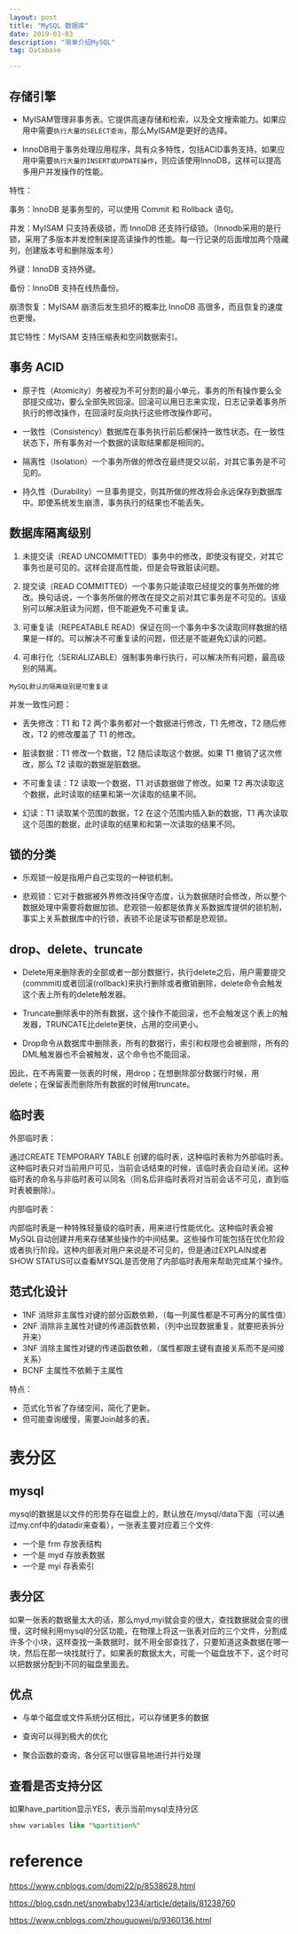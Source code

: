 ```yaml
---
layout: post
title: "MySQL 数据库"
date: 2019-03-03
description: "简单介绍MySQL"
tag: Database

---
```


## 存储引擎

* MyISAM管理非事务表。它提供高速存储和检索，以及全文搜索能力。如果应用中需要`执行大量的SELECT查询`，那么MyISAM是更好的选择。

* InnoDB用于事务处理应用程序，具有众多特性，包括ACID事务支持。如果应用中需要`执行大量的INSERT或UPDATE操作`，则应该使用InnoDB，这样可以提高多用户并发操作的性能。


特性：

事务：InnoDB 是事务型的，可以使用 Commit 和 Rollback 语句。

并发：MyISAM 只支持表级锁，而 InnoDB 还支持行级锁。（Innodb采用的是行锁，采用了多版本并发控制来提高读操作的性能。每一行记录的后面增加两个隐藏列，创建版本号和删除版本号）

外键：InnoDB 支持外键。

备份：InnoDB 支持在线热备份。

崩溃恢复：MyISAM 崩溃后发生损坏的概率比 InnoDB 高很多，而且恢复的速度也更慢。

其它特性：MyISAM 支持压缩表和空间数据索引。


## 事务 ACID

* 原子性（Atomicity）务被视为不可分割的最小单元，事务的所有操作要么全部提交成功，要么全部失败回滚。回滚可以用日志来实现，日志记录着事务所执行的修改操作，在回滚时反向执行这些修改操作即可。

* 一致性（Consistency）数据库在事务执行前后都保持一致性状态。在一致性状态下，所有事务对一个数据的读取结果都是相同的。

* 隔离性（Isolation）一个事务所做的修改在最终提交以前，对其它事务是不可见的。

* 持久性（Durability）一旦事务提交，则其所做的修改将会永远保存到数据库中。即使系统发生崩溃，事务执行的结果也不能丢失。


## 数据库隔离级别

1. 未提交读（READ UNCOMMITTED）事务中的修改，即使没有提交，对其它事务也是可见的。这样会提高性能，但是会导致脏读问题。

2. 提交读（READ COMMITTED）一个事务只能读取已经提交的事务所做的修改。换句话说，一个事务所做的修改在提交之前对其它事务是不可见的。该级别可以解决脏读为问题，但不能避免不可重复读。

3. 可重复读（REPEATABLE READ）保证在同一个事务中多次读取同样数据的结果是一样的。可以解决不可重复读的问题，但还是不能避免幻读的问题。

4. 可串行化（SERIALIZABLE）强制事务串行执行，可以解决所有问题，最高级别的隔离。

`MySQL默认的隔离级别是可重复读`


并发一致性问题：

* 丢失修改：T1 和 T2 两个事务都对一个数据进行修改，T1 先修改，T2 随后修改，T2 的修改覆盖了 T1 的修改。

* 脏读数据：T1 修改一个数据，T2 随后读取这个数据。如果 T1 撤销了这次修改，那么 T2 读取的数据是脏数据。

* 不可重复读：T2 读取一个数据，T1 对该数据做了修改。如果 T2 再次读取这个数据，此时读取的结果和第一次读取的结果不同。

* 幻读：T1 读取某个范围的数据，T2 在这个范围内插入新的数据，T1 再次读取这个范围的数据，此时读取的结果和和第一次读取的结果不同。


## 锁的分类

* 乐观锁一般是指用户自己实现的一种锁机制。

* 悲观锁：它对于数据被外界修改持保守态度，认为数据随时会修改，所以整个数据处理中需要将数据加锁。悲观锁一般都是依靠关系数据库提供的锁机制，事实上关系数据库中的行锁，表锁不论是读写锁都是悲观锁。


## drop、delete、truncate

* Delete用来删除表的全部或者一部分数据行，执行delete之后，用户需要提交(commmit)或者回滚(rollback)来执行删除或者撤销删除，delete命令会触发这个表上所有的delete触发器。

* Truncate删除表中的所有数据，这个操作不能回滚，也不会触发这个表上的触发器，TRUNCATE比delete更快，占用的空间更小。

* Drop命令从数据库中删除表，所有的数据行，索引和权限也会被删除，所有的DML触发器也不会被触发，这个命令也不能回滚。

因此，在不再需要一张表的时候，用drop；在想删除部分数据行时候，用delete；在保留表而删除所有数据的时候用truncate。


## 临时表

外部临时表：

通过CREATE TEMPORARY TABLE 创建的临时表，这种临时表称为外部临时表。这种临时表只对当前用户可见，当前会话结束的时候，该临时表会自动关闭。这种临时表的命名与非临时表可以同名（同名后非临时表将对当前会话不可见，直到临时表被删除）。

 
内部临时表：

内部临时表是一种特殊轻量级的临时表，用来进行性能优化。这种临时表会被MySQL自动创建并用来存储某些操作的中间结果。这些操作可能包括在优化阶段或者执行阶段。这种内部表对用户来说是不可见的，但是通过EXPLAIN或者SHOW STATUS可以查看MYSQL是否使用了内部临时表用来帮助完成某个操作。


## 范式化设计

- 1NF 消除非主属性对键的部分函数依赖，（每一列属性都是不可再分的属性值）
- 2NF 消除非主属性对键的传递函数依赖，（列中出现数据重复，就要把表拆分开来）
- 3NF 消除主属性对键的传递函数依赖，（属性都跟主键有直接关系而不是间接关系）
- BCNF 主属性不依赖于主属性

特点：
- 范式化节省了存储空间，简化了更新。
- 但可能查询缓慢，需要Join越多的表。


# 表分区

## mysql 

mysql的数据是以文件的形势存在磁盘上的，默认放在/mysql/data下面（可以通过my.cnf中的datadir来查看），一张表主要对应着三个文件:
- 一个是 frm 存放表结构
- 一个是 myd 存放表数据
- 一个是 myi 存表索引


## 表分区

如果一张表的数据量太大的话，那么myd,myi就会变的很大，查找数据就会变的很慢，这时候利用mysql的分区功能，在物理上将这一张表对应的三个文件，分割成许多个小块，这样查找一条数据时，就不用全部查找了，只要知道这条数据在哪一块，然后在那一块找就行了。如果表的数据太大，可能一个磁盘放不下，这个时可以把数据分配到不同的磁盘里面去。


## 优点

- 与单个磁盘或文件系统分区相比，可以存储更多的数据

- 查询可以得到极大的优化

- 聚合函数的查询，各分区可以很容易地进行并行处理


## 查看是否支持分区

如果have_partition显示YES，表示当前mysql支持分区

```sql
show variables like "%partition%"
```


# reference

https://www.cnblogs.com/domi22/p/8538628.html

https://blog.csdn.net/snowbaby1234/article/details/81238760

https://www.cnblogs.com/zhouguowei/p/9360136.html

